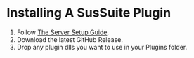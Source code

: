 # Installing A SusSuite Plugin

1. Follow [The Server Setup Guide](https://github.com/SusSuite/SusSuite/blob/master/docs/ServerSetup.md).
2. Download the latest GitHub Release.
3. Drop any plugin dlls you want to use in your Plugins folder.
